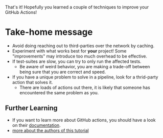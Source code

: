 That's it! Hopefully you learned a couple of techniques to improve your GitHub Actions!

# Take-home message

- Avoid doing reaching out to third-parties over the network by caching.
- Experiment with what works best for **your** project! Some "improvements" may introduce too much overhead to be effective.
- If test-suites are slow, you can try to only run the affected tests.
  - Be aware of weird behavior, you are making a trade-off between being sure that you are correct and speed.
- If you have a unique problem to solve in a pipeline, look for a thrid-party action that solves it.
  - There are loads of actions out there, it is likely that someone has encountered the same problem as you.

## Further Learning

- If you want to learn more about GitHub actions, you should have a look on their [documentation](https://docs.github.com/en/actions).
- [more about the authors of this tutorial](https://www.youtube.com/watch?v=dQw4w9WgXcQ)
